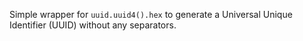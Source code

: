Simple wrapper for `uuid.uuid4().hex` to generate a Universal Unique Identifier (UUID) without any separators.
